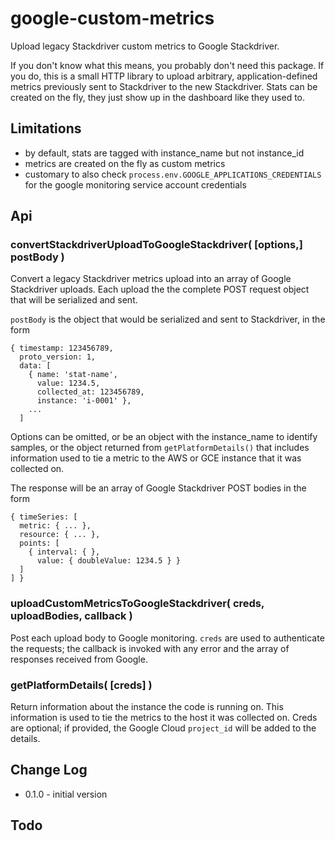 google-custom-metrics
=====================

Upload legacy Stackdriver custom metrics to Google Stackdriver.

If you don't know what this means, you probably don't need this package.  If you do,
this is a small HTTP library to upload arbitrary, application-defined metrics
previously sent to Stackdriver to the new Stackdriver.  Stats can be created on the
fly, they just show up in the dashboard like they used to.

Limitations
-----------

- by default, stats are tagged with instance_name but not instance_id
- metrics are created on the fly as custom metrics
- customary to also check `process.env.GOOGLE_APPLICATIONS_CREDENTIALS` for the
  google monitoring service account credentials

Api
---

### convertStackdriverUploadToGoogleStackdriver( [options,] postBody )

Convert a legacy Stackdriver metrics upload into an array of Google Stackdriver uploads.
Each upload the the complete POST request object that will be serialized and sent.

`postBody` is the object that would be serialized and sent to Stackdriver, in the form

    { timestamp: 123456789,
      proto_version: 1,
      data: [
        { name: 'stat-name',
          value: 1234.5,
          collected_at: 123456789,
          instance: 'i-0001' },
        ...
      ]

Options can be omitted, or be an object with the instance_name to identify samples,
or the object returned from `getPlatformDetails()` that includes information used to
tie a metric to the AWS or GCE instance that it was collected on.

The response will be an array of Google Stackdriver POST bodies in the form

    { timeSeries: [
      metric: { ... },
      resource: { ... },
      points: [
        { interval: { },
          value: { doubleValue: 1234.5 } }
      ]
    ] }

### uploadCustomMetricsToGoogleStackdriver( creds, uploadBodies, callback )

Post each upload body to Google monitoring.  `creds` are used to authenticate the requests;
the callback is invoked with any error and the array of responses received from Google.

### getPlatformDetails( [creds] )

Return information about the instance the code is running on.  This information is used
to tie the metrics to the host it was collected on.  Creds are optional; if provided,
the Google Cloud `project_id` will be added to the details.


Change Log
----------

- 0.1.0 - initial version


Todo
----
